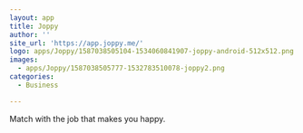 ```yaml
---
layout: app
title: Joppy
author: ''
site_url: 'https://app.joppy.me/'
logo: apps/Joppy/1587038505104-1534060841907-joppy-android-512x512.png
images:
  - apps/Joppy/1587038505777-1532783510078-joppy2.png
categories:
  - Business

---
```

Match with the job that makes you happy.
